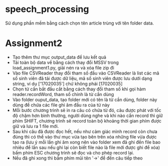 # speech_processing

Sử dụng phần mềm bằng cách chọn tên article trùng với tên folder data. 

# Assignment2 

* Tạo thêm thư mục output_data để lưu kết quả
* Tải toàn bộ data về bằng cách thay đổi MSSV trong load_assignment1.py, giải nén ra và xóa file zip đi
* Vào file CSVReader thay đổi tham số đầu vào CSVReader là list các mã số sinh viên đã tải được dữ liệu, mã số sinh viên được lưu dưới dạng string, ví dụ ['17020035'] chứ không phải [17020035]
* Chọn từ cần bắt đầu cắt bằng cách thay đổi tham số khi gọi hàm reader.recordWord, tham số chính là từ cần dùng
* Vào folder ouput_data, tạo folder mới có tên là từ cần dùng, folder này dùng để chứa các file ghi âm đầu ra của từ này
* Mỗi bước chương trình sẽ in ra câu có chứa từ đó, câu được phát với tốc độ chậm hơn bình thường, người dùng nghe và khi nào cần record thì giữ phím SHIFT, chương trình sẽ record toàn bộ khoảng thời gian phím được giữ và lưu ra 1 file mới.
* Sau khi câu đã được đọc hết, nếu như cảm giác mình record còn chưa đúng thì có thể vào thư mục vừa tạo bên trên xóa những file vừa được tạo ra (lưu ý mỗi lần ghi âm xong nên vào folder xem đã ghi đến file bao nhiêu để lần sau nếu ghi lại còn biết file nào là file mới được ghi để xóa) bấm phím ESC chương trình sẽ đọc và cho phép record lại.
* Nếu đã ghi xong thì bấm phím mũi tên '->' để đến câu tiếp theo
